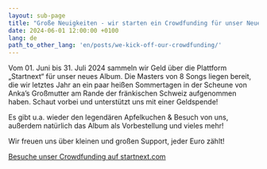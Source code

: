 ```yaml
---
layout: sub-page
title: "Große Neuigkeiten - wir starten ein Crowdfunding für unser Neues Album!"
date: 2024-06-01 12:00:00 +0100
lang: de
path_to_other_lang: 'en/posts/we-kick-off-our-crowdfunding/'
---
```


Vom 01. Juni bis 31. Juli 2024 sammeln wir Geld über die Plattform „Startnext“ für unser neues Album. Die Masters von 8 Songs liegen bereit, die wir letztes Jahr an ein paar heißen Sommertagen in der Scheune von Anka’s Großmutter am Rande der fränkischen Schweiz aufgenommen haben. Schaut vorbei und unterstützt uns mit einer Geldspende!

Es gibt u.a. wieder den legendären Apfelkuchen & Besuch von uns, außerdem natürlich das Album als Vorbestellung und vieles mehr!

Wir freuen uns über kleinen und großen Support, jeder Euro zählt!

[Besuche unser Crowdfunding auf startnext.com](https://www.startnext.com/nbtf-right-where-you-are)
